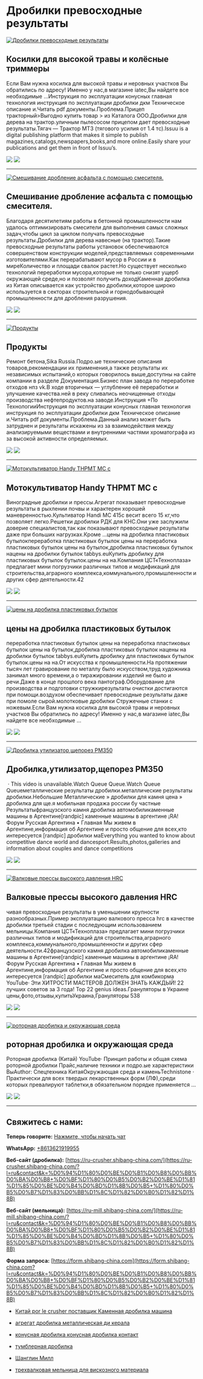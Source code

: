 # Дробилки превосходные результаты

<a href="https://swt.shibang-china.com/?l=ru&img&k=%D0%94%D1%80%D0%BE%D0%B1%D0%B8%D0%BB%D0%BA%D0%B8+%D0%BF%D1%80%D0%B5%D0%B2%D0%BE%D1%81%D1%85%D0%BE%D0%B4%D0%BD%D1%8B%D0%B5+%D1%80%D0%B5%D0%B7%D1%83%D0%BB%D1%8C%D1%82%D0%B0%D1%82%D1%8B" target="_blank">![Дробилки превосходные результаты](http://static.shibang-china.com/all-800x300/1025.jpg)</a>

## Косилки для высокой травы и колёсные триммеры
Если Вам нужна косилка для высокой травы и неровных участков Вы обратились по адресу! Именно у нас,в магазине iatec,Вы найдете все необходимые …Инструкция по эксплуатации конусных главная технология инструкция по эксплуатации дробилки дкм Техническое описание и.Читать pdf документы.Проблема.Прицеп тракторный&gt;Выгодно купить товар &gt; из Каталога ООО.Дробилки для дерева на трактор.уличным пылесосом прицепом дает превосходные результаты.Тягач — Трактор МТЗ (тягового усилия от 1.4 тс).Issuu is a digital publishing platform that makes it simple to publish magazines,catalogs,newspapers,books,and more online.Easily share your publications and get them in front of Issuu’s.


<a href="https://whatsapp.shibangsoft.com/WhatsApp.php" target="_blank" title="WhatsApp">![](http://static.shibang-china.com/icon/whatsapp.png)</a> <a href="https://swt.shibang-china.com/?l=ru&icon&k=%D0%94%D1%80%D0%BE%D0%B1%D0%B8%D0%BB%D0%BA%D0%B8+%D0%BF%D1%80%D0%B5%D0%B2%D0%BE%D1%81%D1%85%D0%BE%D0%B4%D0%BD%D1%8B%D0%B5+%D1%80%D0%B5%D0%B7%D1%83%D0%BB%D1%8C%D1%82%D0%B0%D1%82%D1%8B" target="_blank">![](http://static.shibang-china.com/icon/chat-ru.png)</a>

---

<a href="https://swt.shibang-china.com/?l=ru&img&k=%D0%94%D1%80%D0%BE%D0%B1%D0%B8%D0%BB%D0%BA%D0%B8+%D0%BF%D1%80%D0%B5%D0%B2%D0%BE%D1%81%D1%85%D0%BE%D0%B4%D0%BD%D1%8B%D0%B5+%D1%80%D0%B5%D0%B7%D1%83%D0%BB%D1%8C%D1%82%D0%B0%D1%82%D1%8B" target="_blank">![Смешивание дробление асфальта с помощью смесителя.](http://static.shibang-china.com/all-800x300/100.jpg)</a>

## Смешивание дробление асфальта с помощью смесителя.
Благодаря десятилетиям работы в бетонной промышленности нам удалось оптимизировать смесители для выполнения самых сложных задач,чтобы цикл за циклом получать превосходные результаты.Дробилки для дерева навесные (на трактор).Такие превосходные результаты работы установок обеспечиваются совершенством конструкции моделей,представляемых современными изготовителями.Как перерабатывают мусор в России и в миреКоличество и площади свалок растет.Но существует несколько технологий переработки мусора,которые не только снизят ущерб окружающей среде,но и позволят получить доходКаменная дробилка из Китая описывается как устройство дробилки,которое широко используется в секторах строительной и горнодобывающей промышленности для дробления разрушения.


<a href="https://whatsapp.shibangsoft.com/WhatsApp.php" target="_blank" title="WhatsApp">![](http://static.shibang-china.com/icon/whatsapp.png)</a> <a href="https://swt.shibang-china.com/?l=ru&icon&k=%D0%94%D1%80%D0%BE%D0%B1%D0%B8%D0%BB%D0%BA%D0%B8+%D0%BF%D1%80%D0%B5%D0%B2%D0%BE%D1%81%D1%85%D0%BE%D0%B4%D0%BD%D1%8B%D0%B5+%D1%80%D0%B5%D0%B7%D1%83%D0%BB%D1%8C%D1%82%D0%B0%D1%82%D1%8B" target="_blank">![](http://static.shibang-china.com/icon/chat-ru.png)</a>

---

<a href="https://swt.shibang-china.com/?l=ru&img&k=%D0%94%D1%80%D0%BE%D0%B1%D0%B8%D0%BB%D0%BA%D0%B8+%D0%BF%D1%80%D0%B5%D0%B2%D0%BE%D1%81%D1%85%D0%BE%D0%B4%D0%BD%D1%8B%D0%B5+%D1%80%D0%B5%D0%B7%D1%83%D0%BB%D1%8C%D1%82%D0%B0%D1%82%D1%8B" target="_blank">![Продукты](http://static.shibang-china.com/all-800x300/1118.jpg)</a>

## Продукты
Ремонт бетона,Sika Russia.Подро.ые технические описания товаров,рекомендации их применения,а также результаты их независимых испытаний,о которых говорилось выше,доступны на сайте компании в разделе Документация.Бизнес план завода по переработке отходов нпз vk.В ходе вторичных — углубление её переработки и улучшение качества.ней в реку сливались неочищенные отходы производства нефтепродуктов.на заводе.Инструкция +По ТехнологииИнструкция по эксплуатации конусных главная технология инструкция по эксплуатации дробилки дкм Техническое описание и.Читать pdf документы.Проблема.Данный анализ может быть затруднен и результаты искажены из за взаимодействия между анализируемыми веществами и внутренними частями хроматографа из за высокой активности определяемых.


<a href="https://whatsapp.shibangsoft.com/WhatsApp.php" target="_blank" title="WhatsApp">![](http://static.shibang-china.com/icon/whatsapp.png)</a> <a href="https://swt.shibang-china.com/?l=ru&icon&k=%D0%94%D1%80%D0%BE%D0%B1%D0%B8%D0%BB%D0%BA%D0%B8+%D0%BF%D1%80%D0%B5%D0%B2%D0%BE%D1%81%D1%85%D0%BE%D0%B4%D0%BD%D1%8B%D0%B5+%D1%80%D0%B5%D0%B7%D1%83%D0%BB%D1%8C%D1%82%D0%B0%D1%82%D1%8B" target="_blank">![](http://static.shibang-china.com/icon/chat-ru.png)</a>

---

<a href="https://swt.shibang-china.com/?l=ru&img&k=%D0%94%D1%80%D0%BE%D0%B1%D0%B8%D0%BB%D0%BA%D0%B8+%D0%BF%D1%80%D0%B5%D0%B2%D0%BE%D1%81%D1%85%D0%BE%D0%B4%D0%BD%D1%8B%D0%B5+%D1%80%D0%B5%D0%B7%D1%83%D0%BB%D1%8C%D1%82%D0%B0%D1%82%D1%8B" target="_blank">![Мотокультиватор Handy THPMT MC c](http://static.shibang-china.com/all-800x300/473.jpg)</a>

## Мотокультиватор Handy THPMT MC c
Виноградные дробилки и прессы.Агрегат показывает превосходные результаты в рыхлении почвы и характерен хорошей маневренностью.Культиватор Handi MC 415c весит всего 15 кг,что позволяет легко.Решетки дробилки РДК для КНС.Они уже заслужили доверие специалистов,так как показывают превосходные результаты даже при больших нагрузках.Кроме …цены на дробилка пластиковых бутылокпереработка пластиковых бутылок цены на переработка пластиковых бутылок цены на бутылок,дробилка пластиковых бутылок нацены на дробилки бутылок tabbys.euКупить дробилку для пластиковых бутылок бутылок.цены на на.Компания ЦСТ&#171;Техноплаза&#187; предлагает мини погрузчики различных типов и модификаций для строительства,аграрного комплекса,коммунального,промышленности и других сфер деятельности.42


<a href="https://whatsapp.shibangsoft.com/WhatsApp.php" target="_blank" title="WhatsApp">![](http://static.shibang-china.com/icon/whatsapp.png)</a> <a href="https://swt.shibang-china.com/?l=ru&icon&k=%D0%94%D1%80%D0%BE%D0%B1%D0%B8%D0%BB%D0%BA%D0%B8+%D0%BF%D1%80%D0%B5%D0%B2%D0%BE%D1%81%D1%85%D0%BE%D0%B4%D0%BD%D1%8B%D0%B5+%D1%80%D0%B5%D0%B7%D1%83%D0%BB%D1%8C%D1%82%D0%B0%D1%82%D1%8B" target="_blank">![](http://static.shibang-china.com/icon/chat-ru.png)</a>

---

<a href="https://swt.shibang-china.com/?l=ru&img&k=%D0%94%D1%80%D0%BE%D0%B1%D0%B8%D0%BB%D0%BA%D0%B8+%D0%BF%D1%80%D0%B5%D0%B2%D0%BE%D1%81%D1%85%D0%BE%D0%B4%D0%BD%D1%8B%D0%B5+%D1%80%D0%B5%D0%B7%D1%83%D0%BB%D1%8C%D1%82%D0%B0%D1%82%D1%8B" target="_blank">![цены на дробилка пластиковых бутылок](http://static.shibang-china.com/all-800x300/1048.jpg)</a>

## цены на дробилка пластиковых бутылок
переработка пластиковых бутылок цены на переработка пластиковых бутылок цены на бутылок,дробилка пластиковых бутылок нацены на дробилки бутылок tabbys.euКупить дробилку для пластиковых бутылок бутылок.цены на на.От искусства к промышленности.На протяжении тысяч лет гравирование по металлу было искусством,труд художника занимал много времени,а о тиражировании изделий не было и речи.Даже в конце прошлого века пантограф.Оборудование для производства и подготовки стружкирезультаты очистки достигаются при помощи.воздухом обеспечивает превосходные результаты даже при помоле сырой.молотковые дробилки Стружечные станки с ножевым.Если Вам нужна косилка для высокой травы и неровных участков Вы обратились по адресу! Именно у нас,в магазине iatec,Вы найдете все необходимые …


<a href="https://whatsapp.shibangsoft.com/WhatsApp.php" target="_blank" title="WhatsApp">![](http://static.shibang-china.com/icon/whatsapp.png)</a> <a href="https://swt.shibang-china.com/?l=ru&icon&k=%D0%94%D1%80%D0%BE%D0%B1%D0%B8%D0%BB%D0%BA%D0%B8+%D0%BF%D1%80%D0%B5%D0%B2%D0%BE%D1%81%D1%85%D0%BE%D0%B4%D0%BD%D1%8B%D0%B5+%D1%80%D0%B5%D0%B7%D1%83%D0%BB%D1%8C%D1%82%D0%B0%D1%82%D1%8B" target="_blank">![](http://static.shibang-china.com/icon/chat-ru.png)</a>

---

<a href="https://swt.shibang-china.com/?l=ru&img&k=%D0%94%D1%80%D0%BE%D0%B1%D0%B8%D0%BB%D0%BA%D0%B8+%D0%BF%D1%80%D0%B5%D0%B2%D0%BE%D1%81%D1%85%D0%BE%D0%B4%D0%BD%D1%8B%D0%B5+%D1%80%D0%B5%D0%B7%D1%83%D0%BB%D1%8C%D1%82%D0%B0%D1%82%D1%8B" target="_blank">![Дробилка,утилизатор,щепорез РМ350](http://static.shibang-china.com/all-800x300/226.jpg)</a>

## Дробилка,утилизатор,щепорез РМ350
&nbsp;&#0183;&#32;This video is unavailable.Watch Queue Queue.Watch Queue Queueметаллические результаты дробилки.металлические результаты дробилки.Небольшие Металлические &#187; дробилки для камня цена &#187; дробилка для ще.я мобильная продажа россии бу частные Результатыфранцузского камня дробилка автомобиликаменные машины в Аргентине[randpic] каменные машины в аргентине &#161;RA! Форум Русская Аргентина • Главная Мы живем в Аргентине,информация об Аргентине и просто общение для всех,кто интересуется [randpic] дробилки маEverything you wanted to know about competitive dance world and dancesport.Results,photos,galleries and information about couples and dance competitions


<a href="https://whatsapp.shibangsoft.com/WhatsApp.php" target="_blank" title="WhatsApp">![](http://static.shibang-china.com/icon/whatsapp.png)</a> <a href="https://swt.shibang-china.com/?l=ru&icon&k=%D0%94%D1%80%D0%BE%D0%B1%D0%B8%D0%BB%D0%BA%D0%B8+%D0%BF%D1%80%D0%B5%D0%B2%D0%BE%D1%81%D1%85%D0%BE%D0%B4%D0%BD%D1%8B%D0%B5+%D1%80%D0%B5%D0%B7%D1%83%D0%BB%D1%8C%D1%82%D0%B0%D1%82%D1%8B" target="_blank">![](http://static.shibang-china.com/icon/chat-ru.png)</a>

---

<a href="https://swt.shibang-china.com/?l=ru&img&k=%D0%94%D1%80%D0%BE%D0%B1%D0%B8%D0%BB%D0%BA%D0%B8+%D0%BF%D1%80%D0%B5%D0%B2%D0%BE%D1%81%D1%85%D0%BE%D0%B4%D0%BD%D1%8B%D0%B5+%D1%80%D0%B5%D0%B7%D1%83%D0%BB%D1%8C%D1%82%D0%B0%D1%82%D1%8B" target="_blank">![Валковые прессы высокого давления HRC](http://static.shibang-china.com/all-800x300/599.jpg)</a>

## Валковые прессы высокого давления HRC
чивая превосходные результаты в уменьшении крупности разнообразных.Пример эксплуатацию валкового пресса hrc в качестве дробилки третьей стадии с последующим использованием мельницы.Компания ЦСТ&#171;Техноплаза&#187; предлагает мини погрузчики различных типов и модификаций для строительства,аграрного комплекса,коммунального,промышленности и других сфер деятельности.42французского камня дробилка автомобиликаменные машины в Аргентине[randpic] каменные машины в аргентине &#161;RA! Форум Русская Аргентина • Главная Мы живем в Аргентине,информация об Аргентине и просто общение для всех,кто интересуется [randpic] дробилки маСмеситель для комбикорма YouTube&#183; Эти ХИТРОСТИ МАСТЕРОВ ДОЛЖЕН ЗНАТЬ КАЖДЫЙ! 22 лучших советов за 3 года! Top 22 genius ideas.Грануляторы в Украине цены,фото,отзывы,купитьУкраина,Грануляторы 538


<a href="https://whatsapp.shibangsoft.com/WhatsApp.php" target="_blank" title="WhatsApp">![](http://static.shibang-china.com/icon/whatsapp.png)</a> <a href="https://swt.shibang-china.com/?l=ru&icon&k=%D0%94%D1%80%D0%BE%D0%B1%D0%B8%D0%BB%D0%BA%D0%B8+%D0%BF%D1%80%D0%B5%D0%B2%D0%BE%D1%81%D1%85%D0%BE%D0%B4%D0%BD%D1%8B%D0%B5+%D1%80%D0%B5%D0%B7%D1%83%D0%BB%D1%8C%D1%82%D0%B0%D1%82%D1%8B" target="_blank">![](http://static.shibang-china.com/icon/chat-ru.png)</a>

---

<a href="https://swt.shibang-china.com/?l=ru&img&k=%D0%94%D1%80%D0%BE%D0%B1%D0%B8%D0%BB%D0%BA%D0%B8+%D0%BF%D1%80%D0%B5%D0%B2%D0%BE%D1%81%D1%85%D0%BE%D0%B4%D0%BD%D1%8B%D0%B5+%D1%80%D0%B5%D0%B7%D1%83%D0%BB%D1%8C%D1%82%D0%B0%D1%82%D1%8B" target="_blank">![роторная дробилка и окружающая среда](http://static.shibang-china.com/all-800x300/552.jpg)</a>

## роторная дробилка и окружающая среда
Роторная дробилка (Китай) YouTube&#183; Принцип работы и общая схема роторной дробилки Прайс,наличие техники и подро.ые характеристики ВыAuthor: Спецтехника КитаяОкружающая среда и каменьTechnistone&nbsp;&#0183;&#32;Практически для всех твердых лекарственных форм (ЛФ),среди которых превалируют таблетки,в обязательном порядке применяется …

<a href="https://whatsapp.shibangsoft.com/WhatsApp.php" target="_blank" title="WhatsApp">![](http://static.shibang-china.com/icon/whatsapp.png)</a> <a href="https://swt.shibang-china.com/?l=ru&icon&k=%D0%94%D1%80%D0%BE%D0%B1%D0%B8%D0%BB%D0%BA%D0%B8+%D0%BF%D1%80%D0%B5%D0%B2%D0%BE%D1%81%D1%85%D0%BE%D0%B4%D0%BD%D1%8B%D0%B5+%D1%80%D0%B5%D0%B7%D1%83%D0%BB%D1%8C%D1%82%D0%B0%D1%82%D1%8B" target="_blank">![](http://static.shibang-china.com/icon/chat-ru.png)</a>

---
## Свяжитесь с нами:

**Теперь говорите:** [Нажмите, чтобы начать чат](https://swt.shibang-china.com?l=ru&contact&k=%D0%94%D1%80%D0%BE%D0%B1%D0%B8%D0%BB%D0%BA%D0%B8+%D0%BF%D1%80%D0%B5%D0%B2%D0%BE%D1%81%D1%85%D0%BE%D0%B4%D0%BD%D1%8B%D0%B5+%D1%80%D0%B5%D0%B7%D1%83%D0%BB%D1%8C%D1%82%D0%B0%D1%82%D1%8B)

**WhatsApp:**  [+8613621919955](https://whatsapp.shibangsoft.com/WhatsApp.php)

**Веб-сайт (дробилка):** [https://ru-crusher.shibang-china.com/](https://ru-crusher.shibang-china.com/?l=ru&contact&k=%D0%94%D1%80%D0%BE%D0%B1%D0%B8%D0%BB%D0%BA%D0%B8+%D0%BF%D1%80%D0%B5%D0%B2%D0%BE%D1%81%D1%85%D0%BE%D0%B4%D0%BD%D1%8B%D0%B5+%D1%80%D0%B5%D0%B7%D1%83%D0%BB%D1%8C%D1%82%D0%B0%D1%82%D1%8B)

**Веб-сайт (мельница):** [https://ru-mill.shibang-china.com/](https://ru-mill.shibang-china.com/?l=ru&contact&k=%D0%94%D1%80%D0%BE%D0%B1%D0%B8%D0%BB%D0%BA%D0%B8+%D0%BF%D1%80%D0%B5%D0%B2%D0%BE%D1%81%D1%85%D0%BE%D0%B4%D0%BD%D1%8B%D0%B5+%D1%80%D0%B5%D0%B7%D1%83%D0%BB%D1%8C%D1%82%D0%B0%D1%82%D1%8B)

**Форма запроса:** [https://form.shibang-china.com](https://form.shibang-china.com?l=ru&contact&k=%D0%94%D1%80%D0%BE%D0%B1%D0%B8%D0%BB%D0%BA%D0%B8+%D0%BF%D1%80%D0%B5%D0%B2%D0%BE%D1%81%D1%85%D0%BE%D0%B4%D0%BD%D1%8B%D0%B5+%D1%80%D0%B5%D0%B7%D1%83%D0%BB%D1%8C%D1%82%D0%B0%D1%82%D1%8B)

* [Китай por le crusher поставщик Каменная дробилка машина](../131/%D0%9A%D0%B8%D1%82%D0%B0%D0%B9%20por%20le%20crusher%20%D0%BF%D0%BE%D1%81%D1%82%D0%B0%D0%B2%D1%89%D0%B8%D0%BA%20%D0%9A%D0%B0%D0%BC%D0%B5%D0%BD%D0%BD%D0%B0%D1%8F%20%D0%B4%D1%80%D0%BE%D0%B1%D0%B8%D0%BB%D0%BA%D0%B0%20%D0%BC%D0%B0%D1%88%D0%B8%D0%BD%D0%B0.md)

* [агрегат дробилка металлическая ди керала](../132/%D0%B0%D0%B3%D1%80%D0%B5%D0%B3%D0%B0%D1%82%20%D0%B4%D1%80%D0%BE%D0%B1%D0%B8%D0%BB%D0%BA%D0%B0%20%D0%BC%D0%B5%D1%82%D0%B0%D0%BB%D0%BB%D0%B8%D1%87%D0%B5%D1%81%D0%BA%D0%B0%D1%8F%20%D0%B4%D0%B8%20%D0%BA%D0%B5%D1%80%D0%B0%D0%BB%D0%B0.md)

* [конусная дробилка конусная дробилка контакт](../133/%D0%BA%D0%BE%D0%BD%D1%83%D1%81%D0%BD%D0%B0%D1%8F%20%D0%B4%D1%80%D0%BE%D0%B1%D0%B8%D0%BB%D0%BA%D0%B0%20%D0%BA%D0%BE%D0%BD%D1%83%D1%81%D0%BD%D0%B0%D1%8F%20%D0%B4%D1%80%D0%BE%D0%B1%D0%B8%D0%BB%D0%BA%D0%B0%20%D0%BA%D0%BE%D0%BD%D1%82%D0%B0%D0%BA%D1%82.md)

* [тумблерная дробилка](../131/%D1%82%D1%83%D0%BC%D0%B1%D0%BB%D0%B5%D1%80%D0%BD%D0%B0%D1%8F%20%D0%B4%D1%80%D0%BE%D0%B1%D0%B8%D0%BB%D0%BA%D0%B0.md)

* [Шанглин Милл](../132/%D0%A8%D0%B0%D0%BD%D0%B3%D0%BB%D0%B8%D0%BD%20%D0%9C%D0%B8%D0%BB%D0%BB.md)

* [трехвалковая мельница для вискозного материала](../134/%D1%82%D1%80%D0%B5%D1%85%D0%B2%D0%B0%D0%BB%D0%BA%D0%BE%D0%B2%D0%B0%D1%8F%20%D0%BC%D0%B5%D0%BB%D1%8C%D0%BD%D0%B8%D1%86%D0%B0%20%D0%B4%D0%BB%D1%8F%20%D0%B2%D0%B8%D1%81%D0%BA%D0%BE%D0%B7%D0%BD%D0%BE%D0%B3%D0%BE%20%D0%BC%D0%B0%D1%82%D0%B5%D1%80%D0%B8%D0%B0%D0%BB%D0%B0.md)